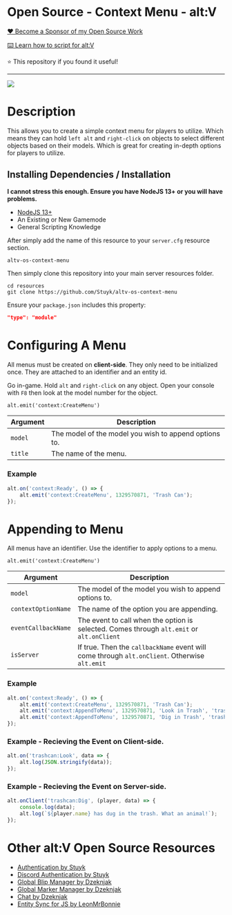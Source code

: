 # Open Source - Context Menu - alt:V

[❤️ Become a Sponsor of my Open Source Work](https://github.com/sponsors/Stuyk/)

[⌨️ Learn how to script for alt:V](https://stuyk.github.io/altv-javascript-guide/)

⭐ This repository if you found it useful!

---

![](https://i.imgur.com/srGHPbB.jpeg)

# Description

This allows you to create a simple context menu for players to utilize. Which means they can hold `left alt` and `right-click` on objects to select different objects based on their models. Which is great for creating in-depth options for players to utilize.

## Installing Dependencies / Installation

**I cannot stress this enough. Ensure you have NodeJS 13+ or you will have problems.**

-   [NodeJS 13+](https://nodejs.org/en/download/current/)
-   An Existing or New Gamemode
-   General Scripting Knowledge

After simply add the name of this resource to your `server.cfg` resource section.

`altv-os-context-menu`

Then simply clone this repository into your main server resources folder.

```
cd resources
git clone https://github.com/Stuyk/altv-os-context-menu
```

Ensure your `package.json` includes this property:

```json
"type": "module"
```

# Configuring A Menu

All menus must be created on **client-side**.
They only need to be initialized once.
They are attached to an identifier and an entity id.

Go in-game. Hold `alt` and `right-click` on any object.
Open your console with `F8` then look at the model number for the object.

`alt.emit('context:CreateMenu')`

| Argument | Description                                           |
| -------- | ----------------------------------------------------- |
| `model`  | The model of the model you wish to append options to. |
| `title`  | The name of the menu.                                 |

### Example

```js
alt.on('context:Ready', () => {
    alt.emit('context:CreateMenu', 1329570871, 'Trash Can');
});
```

# Appending to Menu

All menus have an identifier.
Use the identifier to apply options to a menu.

`alt.emit('context:CreateMenu')`

| Argument            | Description                                                                                   |
| ------------------- | --------------------------------------------------------------------------------------------- |
| `model`             | The model of the model you wish to append options to.                                         |
| `contextOptionName` | The name of the option you are appending.                                                     |
| `eventCallbackName` | The event to call when the option is selected. Comes through `alt.emit` or `alt.onClient`     |
| `isServer`          | If true. Then the `callbackName` event will come through `alt.onClient`. Otherwise `alt.emit` |

### Example

```js
alt.on('context:Ready', () => {
    alt.emit('context:CreateMenu', 1329570871, 'Trash Can');
    alt.emit('context:AppendToMenu', 1329570871, 'Look in Trash', 'trashcan:Look', false);
    alt.emit('context:AppendToMenu', 1329570871, 'Dig in Trash', 'trashcan:Dig', true);
});
```

### Example - Recieving the Event on Client-side.

```js
alt.on('trashcan:Look', data => {
    alt.log(JSON.stringify(data));
});
```

### Example - Recieving the Event on Server-side.

```js
alt.onClient('trashcan:Dig', (player, data) => {
    console.log(data);
    alt.log(`${player.name} has dug in the trash. What an animal!`);
});
```

# Other alt:V Open Source Resources

-   [Authentication by Stuyk](https://github.com/Stuyk/altv-os-auth)
-   [Discord Authentication by Stuyk](https://github.com/Stuyk/altv-discord-auth)
-   [Global Blip Manager by Dzeknjak](https://github.com/jovanivanovic/altv-os-global-blip-manager)
-   [Global Marker Manager by Dzeknjak](https://github.com/jovanivanovic/altv-os-global-marker-manager)
-   [Chat by Dzeknjak](https://github.com/jovanivanovic/altv-os-chat)
-   [Entity Sync for JS by LeonMrBonnie](https://github.com/LeonMrBonnie/altv-os-js-entitysync)
